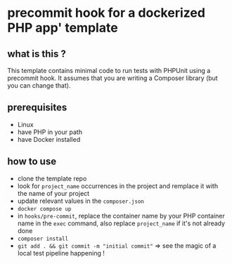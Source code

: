 # precommit hook for a dockerized PHP app' template

## what is this ?

This template contains minimal code to run tests with PHPUnit using a precommit hook. It assumes that you are writing a Composer library (but you can change that).

## prerequisites

- Linux
- have PHP in your path
- have Docker installed

## how to use

- clone the template repo
- look for `project_name` occurrences in the project and remplace it with the name of your project
- update relevant values in the `composer.json`
- `docker compose up`
- in `hooks/pre-commit`, replace the container name by your PHP container name in the `exec` command, also replace `project_name` if it's not already done
- `composer install`
- `git add . && git commit -m "initial commit"` => see the magic of a local test pipeline happening !
